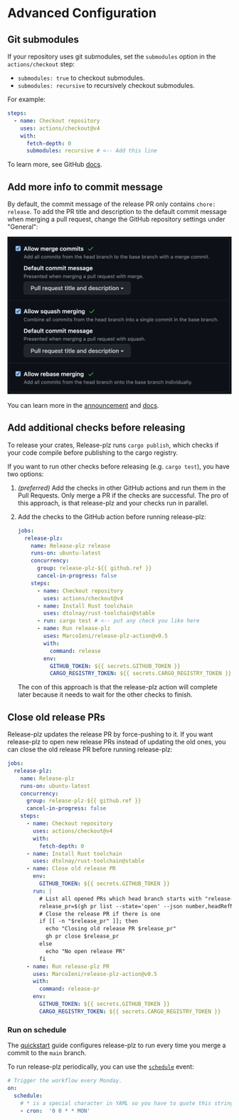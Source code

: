 # Advanced Configuration

## Git submodules

If your repository uses git submodules, set the `submodules` option in the `actions/checkout` step:

- `submodules: true` to checkout submodules.
- `submodules: recursive` to recursively checkout submodules.

For example:

```yaml
steps:
  - name: Checkout repository
    uses: actions/checkout@v4
    with:
      fetch-depth: 0
      submodules: recursive # <-- Add this line
```

To learn more, see GitHub [docs](https://github.com/actions/checkout/).

## Add more info to commit message

By default, the commit message of the release PR only contains `chore: release`.
To add the PR title and description to the default commit message when merging a pull request,
change the GitHub repository settings under "General":

![pr settings](../assets/pr_settings.png)

You can learn more in the
[announcement](https://github.blog/changelog/2022-08-23-new-options-for-controlling-the-default-commit-message-when-merging-a-pull-request/)
and
[docs](https://docs.github.com/en/repositories/configuring-branches-and-merges-in-your-repository/configuring-pull-request-merges/configuring-commit-squashing-for-pull-requests).

## Add additional checks before releasing

To release your crates, Release-plz runs `cargo publish`, which checks if your code
compile before publishing to the cargo registry.

If you want to run other checks before releasing (e.g. `cargo test`), you have two options:

1. *(preferred)* Add the checks in other GitHub actions and run them in the Pull Requests.
   Only merge a PR if the checks are successful.
   The pro of this approach, is that release-plz and your checks run in parallel.
2. Add the checks to the GitHub action before running release-plz:

   ```yml
   jobs:
     release-plz:
       name: Release-plz release
       runs-on: ubuntu-latest
       concurrency:
         group: release-plz-${{ github.ref }}
         cancel-in-progress: false
       steps:
         - name: Checkout repository
           uses: actions/checkout@v4
         - name: Install Rust toolchain
           uses: dtolnay/rust-toolchain@stable
         - run: cargo test # <-- put any check you like here
         - name: Run release-plz
           uses: MarcoIeni/release-plz-action@v0.5
           with:
             command: release
           env:
             GITHUB_TOKEN: ${{ secrets.GITHUB_TOKEN }}
             CARGO_REGISTRY_TOKEN: ${{ secrets.CARGO_REGISTRY_TOKEN }}
   ```

   The con of this approach is that the release-plz action will complete later
   because it needs to wait for the other checks to finish.

## Close old release PRs

Release-plz updates the release PR by force-pushing to it.
If you want release-plz to open new release PRs instead of updating the old ones,
you can close the old release PR before running release-plz:

```yml
jobs:
  release-plz:
    name: Release-plz
    runs-on: ubuntu-latest
    concurrency:
      group: release-plz-${{ github.ref }}
      cancel-in-progress: false
    steps:
      - name: Checkout repository
        uses: actions/checkout@v4
        with:
          fetch-depth: 0
      - name: Install Rust toolchain
        uses: dtolnay/rust-toolchain@stable
      - name: Close old release PR
        env:
          GITHUB_TOKEN: ${{ secrets.GITHUB_TOKEN }}
        run: |
          # List all opened PRs which head branch starts with "release-plz-"
          release_pr=$(gh pr list --state='open' --json number,headRefName --jq '.[] | select(.headRefName | startswith("release-plz-")) | .number')
          # Close the release PR if there is one
          if [[ -n "$release_pr" ]]; then
            echo "Closing old release PR $release_pr"
            gh pr close $release_pr
          else
            echo "No open release PR"
          fi
      - name: Run release-plz PR
        uses: MarcoIeni/release-plz-action@v0.5
        with:
          command: release-pr
        env:
          GITHUB_TOKEN: ${{ secrets.GITHUB_TOKEN }}
          CARGO_REGISTRY_TOKEN: ${{ secrets.CARGO_REGISTRY_TOKEN }}
```

### Run on schedule

The [quickstart](./quickstart.md) guide configures release-plz to run every time you merge a
commit to the `main` branch.

To run release-plz periodically, you can use the
[`schedule`](https://docs.github.com/en/actions/reference/events-that-trigger-workflows#schedule) event:

```yaml
# Trigger the workflow every Monday.
on:
  schedule:
    # * is a special character in YAML so you have to quote this string
    - cron:  '0 0 * * MON'
```
